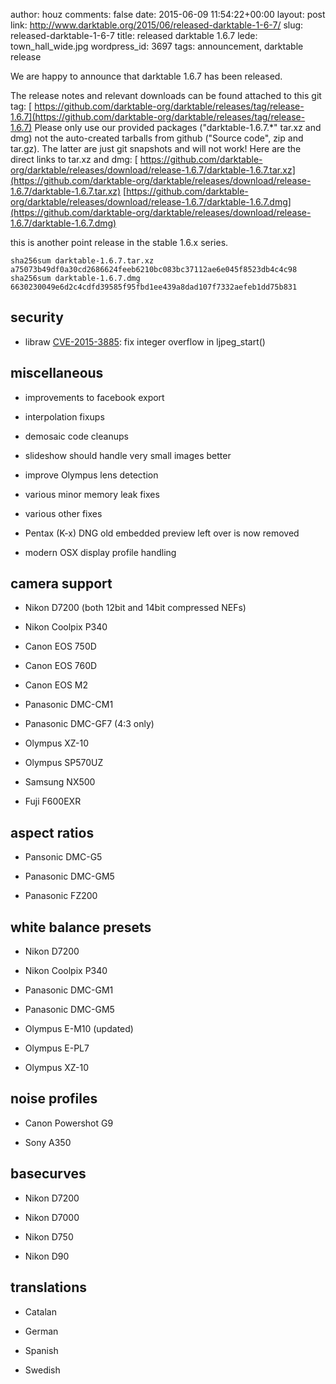 author: houz
comments: false
date: 2015-06-09 11:54:22+00:00
layout: post
link: http://www.darktable.org/2015/06/released-darktable-1-6-7/
slug: released-darktable-1-6-7
title: released darktable 1.6.7
lede: town_hall_wide.jpg
wordpress_id: 3697
tags: announcement, darktable release

We are happy to announce that darktable 1.6.7 has been released.

The release notes and relevant downloads can be found attached to this git tag:
[ https://github.com/darktable-org/darktable/releases/tag/release-1.6.7](https://github.com/darktable-org/darktable/releases/tag/release-1.6.7)
Please only use our provided packages ("darktable-1.6.7.*" tar.xz and dmg) not the auto-created tarballs from github ("Source code", zip and tar.gz). The latter are just git snapshots and will not work! Here are the direct links to tar.xz and dmg:
[ https://github.com/darktable-org/darktable/releases/download/release-1.6.7/darktable-1.6.7.tar.xz](https://github.com/darktable-org/darktable/releases/download/release-1.6.7/darktable-1.6.7.tar.xz)
[https://github.com/darktable-org/darktable/releases/download/release-1.6.7/darktable-1.6.7.dmg](https://github.com/darktable-org/darktable/releases/download/release-1.6.7/darktable-1.6.7.dmg)

this is another point release in the stable 1.6.x series.


    sha256sum darktable-1.6.7.tar.xz
    a75073b49df0a30cd2686624feeb6210bc083bc37112ae6e045f8523db4c4c98
    sha256sum darktable-1.6.7.dmg
    6630230049e6d2c4cdfd39585f95fbd1ee439a8dad107f7332aefeb1dd75b831





## security






  * libraw [CVE-2015-3885](https://cve.mitre.org/cgi-bin/cvename.cgi?name=CVE-2015-3885): fix integer overflow in ljpeg_start()




## miscellaneous






  * improvements to facebook export


  * interpolation fixups


  * demosaic code cleanups


  * slideshow should handle very small images better


  * improve Olympus lens detection


  * various minor memory leak fixes


  * various other fixes


  * Pentax (K-x) DNG old embedded preview left over is now removed


  * modern OSX display profile handling




## camera support






  * Nikon D7200 (both 12bit and 14bit compressed NEFs)


  * Nikon Coolpix P340


  * Canon EOS 750D


  * Canon EOS 760D


  * Canon EOS M2


  * Panasonic DMC-CM1


  * Panasonic DMC-GF7 (4:3 only)


  * Olympus XZ-10


  * Olympus SP570UZ


  * Samsung NX500


  * Fuji F600EXR




## aspect ratios






  * Pansonic DMC-G5


  * Panasonic DMC-GM5


  * Panasonic FZ200




## white balance presets






  * Nikon D7200


  * Nikon Coolpix P340


  * Panasonic DMC-GM1


  * Panasonic DMC-GM5


  * Olympus E-M10 (updated)


  * Olympus E-PL7


  * Olympus XZ-10




## noise profiles






  * Canon Powershot G9


  * Sony A350




## basecurves






  * Nikon D7200


  * Nikon D7000


  * Nikon D750


  * Nikon D90




## translations






  * Catalan


  * German


  * Spanish


  * Swedish


